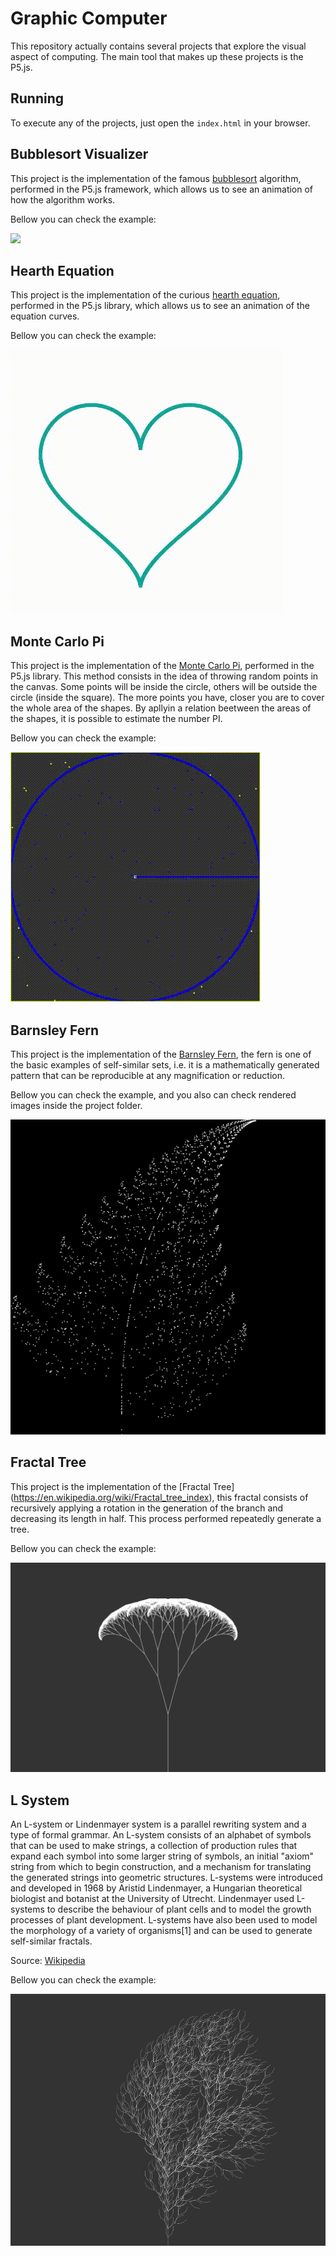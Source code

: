 # Graphic Computer
This repository actually contains several projects that explore the visual aspect of computing. The main tool that makes up these projects is the P5.js.

## Running
To execute any of the projects, just open the `index.html` in your browser.

## Bubblesort Visualizer
This project is the implementation of the famous [bubblesort](https://pt.wikipedia.org/wiki/Bubble_sort) algorithm, performed in the P5.js framework, which allows us to see an animation of how the algorithm works.

Bellow you can check the example:

![](/BubbleSort/bubbleSort.gif)

## Hearth Equation
This project is the implementation of the curious [hearth equation](https://mathworld.wolfram.com/HeartCurve.html), performed in the P5.js library, which allows us to see an animation of the equation curves.

Bellow you can check the example:


![](/HeartEquation/heart.gif)

## Monte Carlo Pi
This project is the implementation of the [Monte Carlo Pi](https://en.wikipedia.org/wiki/Monte_Carlo_method), performed in the P5.js library. This method consists in the idea of throwing random points in the canvas. Some points will be inside the circle, others will be outside the circle (inside the square). The more points you have, closer you are to cover the whole area of the shapes. By apllyin a relation beetween the areas of the shapes, it is possible to estimate the number PI.

Bellow you can check the example:


![](/MonteCarloPI/MonteCarloPi.gif)

## Barnsley Fern
This project is the implementation of the [Barnsley Fern](https://en.wikipedia.org/wiki/Barnsley_fern), the fern is one of the basic examples of self-similar sets, i.e. it is a mathematically generated pattern that can be reproducible at any magnification or reduction.

Bellow you can check the example, and you also can check rendered images inside the project folder.

![](/BarnsleyFern/animation.gif)

## Fractal Tree
This project is the implementation of the [Fractal Tree] (https://en.wikipedia.org/wiki/Fractal_tree_index), this fractal consists of recursively applying a rotation in the generation of the branch and decreasing its length in half. This process performed repeatedly generate a tree.

Bellow you can check the example:

![](/FractalTree/fractal_tree.png)

## L System
An L-system or Lindenmayer system is a parallel rewriting system and a type of formal grammar. An L-system consists of an alphabet of symbols that can be used to make strings, a collection of production rules that expand each symbol into some larger string of symbols, an initial "axiom" string from which to begin construction, and a mechanism for translating the generated strings into geometric structures. L-systems were introduced and developed in 1968 by Aristid Lindenmayer, a Hungarian theoretical biologist and botanist at the University of Utrecht. Lindenmayer used L-systems to describe the behaviour of plant cells and to model the growth processes of plant development. L-systems have also been used to model the morphology of a variety of organisms[1] and can be used to generate self-similar fractals.

Source: [Wikipedia](https://en.wikipedia.org/wiki/L-system)

Bellow you can check the example:

![](/LSystem/l-tree.png)


